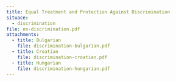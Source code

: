 ```yaml
---
title: Equal Treatment and Protection Against Discrimination
situace:
  - discrimination
file: en-discrimination.pdf
attachments:
  - title: Bulgarian
    file: discrimination-bulgarian.pdf
  - title: Croatian
    file: discrimination-croatian.pdf
  - title: Hungarian
    file: discrimination-hungarian.pdf
---
```

